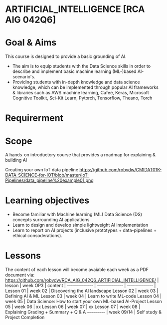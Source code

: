 # ARTIFICIAL_INTELLIGENCE [RCA AIG 042Q6]
# Goal & Aims
This course is designed to provide a basic grounding of AI.

* The aim is to equip students with the Data Science skills in order to describe and implement basic  machine learning (ML-)based AI-scenario's. 
* Providing students with in-depth knowledge and data science knowledge, which can be implemented through popular AI frameworks & libraries such as AWS machine learning, Cafee, Keras, Microsoft Cognitive Toolkit, Sci-Kit Learn, Pytorch, Tensorflow, Theano, Torch

# Requirerment

# Scope
A hands-on introductory course that provides a roadmap for explaining & building AI 

Creating your own IoT data pipeline https://github.com/robvdw/CMIDAT01K-DATA-SCIENCE-for-IOT/blob/master/IoT-Pipelines/data_pipeline%20example01.png

# Learning objectives
* Become familiar with Machine learning (ML) Data Science (DS) concepts surrounding AI applications
* Learn to design and develop simple lightweight AI implementation
* Learn to report on AI projects (inclusive prototypes + data-pipelines + ethical consoderations).

# Lessons
The content of each lesson will become avaiable each week as a PDF document via: https://github.com/robvdw/RCA_AIG_042Q6_ARTIFICIAL_INTELLIGENCE/
| lesson  | week OP3 | content
| ------------- | ------------- | ------------- |
Lesson 01 |  week 02	| Discovering the AI landscape
Lesson 02 |  week 03 	| Defining AI & ML
Lesson 03 |  week 04 	| Learn to write ML-code
Lesson 04 |  week 05 	| Data Science: How to start your own ML-based AI-Project
Lesson 05 |  week 06 	| xx
Lesson 06 |  week 07 	| xx
Lesson 07 |  week 08 	| Explaining Grading + Summary + Q & A
--------- |  week 09/14 	| Self study & Project Completion
